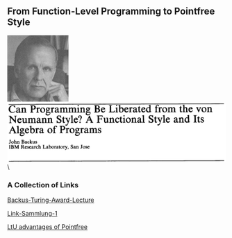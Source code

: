 ## From Function-Level Programming to Pointfree Style


![John-Backus](https://raw.githubusercontent.com/function-level/function-level.github.io/main/data/John-Backus.png)
![CanProgram](https://raw.githubusercontent.com/function-level/function-level.github.io/main/data/CanProgram.png) \

### A Collection of Links

[Backus-Turing-Award-Lecture](https://dl.acm.org/doi/pdf/10.1145/359576.359579)



[Link-Sammlung-1](https://flinks-72c22.firebaseapp.com/)

[LtU advantages of Pointfree](http://lambda-the-ultimate.org/node/3233)
